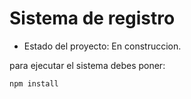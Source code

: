 <h1> Sistema de registro</h1>

- Estado del proyecto: En construccion.

para ejecutar el sistema debes poner:

```npm install```
